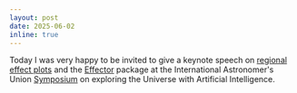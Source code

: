 ```yaml
---
layout: post
date: 2025-06-02
inline: true
---
```


Today I was very happy to be invited to give a keynote speech on [regional effect plots](https://vldb.org/workshops/2024/proceedings/TaDA/TaDA.5.pdf) and the [Effector](https://xai-effector.github.io/) package at the International Astronomer's Union [Symposium](https://universai2025.hua.gr/) on exploring the Universe with Artificial Intelligence. 
